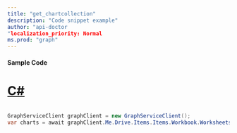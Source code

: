 ```yaml
---
title: "get_chartcollection"
description: "Code snippet example" 
author: "api-doctor
"localization_priority: Normal
ms.prod: "graph"
--- 
```

#### Sample Code
# [C#](#tab/Csharp)

```C#

GraphServiceClient graphClient = new GraphServiceClient();
var charts = await graphClient.Me.Drive.Items.Items.Workbook.Worksheets.Worksheets.Charts.Request().GetAsync();

```